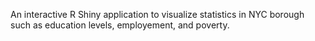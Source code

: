 An interactive R Shiny application to visualize statistics in NYC borough such as education levels, employement, and poverty.
